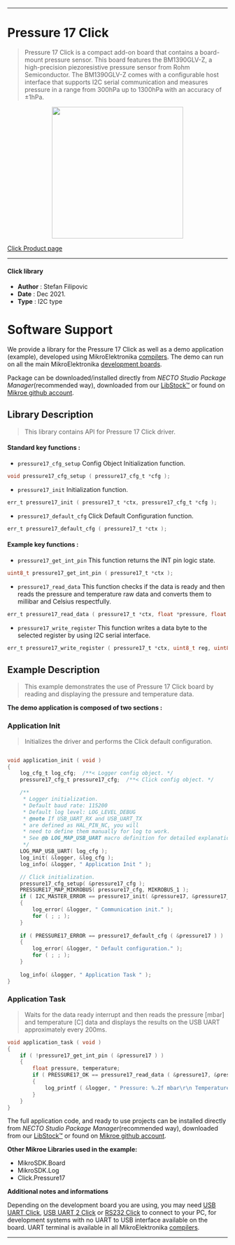 
---
# Pressure 17 Click

> Pressure 17 Click is a compact add-on board that contains a board-mount pressure sensor. This board features the BM1390GLV-Z, a high-precision piezoresistive pressure sensor from Rohm Semiconductor. The BM1390GLV-Z comes with a configurable host interface that supports I2C serial communication and measures pressure in a range from 300hPa up to 1300hPa with an accuracy of ±1hPa.

<p align="center">
  <img src="https://download.mikroe.com/images/click_for_ide/pressure17_click.png" height=300px>
</p>

[Click Product page](https://www.mikroe.com/pressure-17-click)

---


#### Click library

- **Author**        : Stefan Filipovic
- **Date**          : Dec 2021.
- **Type**          : I2C type


# Software Support

We provide a library for the Pressure 17 Click
as well as a demo application (example), developed using MikroElektronika
[compilers](https://www.mikroe.com/necto-studio).
The demo can run on all the main MikroElektronika [development boards](https://www.mikroe.com/development-boards).

Package can be downloaded/installed directly from *NECTO Studio Package Manager*(recommended way), downloaded from our [LibStock&trade;](https://libstock.mikroe.com) or found on [Mikroe github account](https://github.com/MikroElektronika/mikrosdk_click_v2/tree/master/clicks).

## Library Description

> This library contains API for Pressure 17 Click driver.

#### Standard key functions :

- `pressure17_cfg_setup` Config Object Initialization function.
```c
void pressure17_cfg_setup ( pressure17_cfg_t *cfg );
```

- `pressure17_init` Initialization function.
```c
err_t pressure17_init ( pressure17_t *ctx, pressure17_cfg_t *cfg );
```

- `pressure17_default_cfg` Click Default Configuration function.
```c
err_t pressure17_default_cfg ( pressure17_t *ctx );
```

#### Example key functions :

- `pressure17_get_int_pin` This function returns the INT pin logic state.
```c
uint8_t pressure17_get_int_pin ( pressure17_t *ctx );
```

- `pressure17_read_data` This function checks if the data is ready and then reads the pressure and temperature raw data and converts them to millibar and Celsius respectfully.
```c
err_t pressure17_read_data ( pressure17_t *ctx, float *pressure, float *temperature );
```

- `pressure17_write_register` This function writes a data byte to the selected register by using I2C serial interface.
```c
err_t pressure17_write_register ( pressure17_t *ctx, uint8_t reg, uint8_t data_in );
```

## Example Description

> This example demonstrates the use of Pressure 17 Click board by reading and displaying the pressure and temperature data.

**The demo application is composed of two sections :**

### Application Init

> Initializes the driver and performs the Click default configuration.

```c

void application_init ( void )
{
    log_cfg_t log_cfg;  /**< Logger config object. */
    pressure17_cfg_t pressure17_cfg;  /**< Click config object. */

    /** 
     * Logger initialization.
     * Default baud rate: 115200
     * Default log level: LOG_LEVEL_DEBUG
     * @note If USB_UART_RX and USB_UART_TX 
     * are defined as HAL_PIN_NC, you will 
     * need to define them manually for log to work. 
     * See @b LOG_MAP_USB_UART macro definition for detailed explanation.
     */
    LOG_MAP_USB_UART( log_cfg );
    log_init( &logger, &log_cfg );
    log_info( &logger, " Application Init " );

    // Click initialization.
    pressure17_cfg_setup( &pressure17_cfg );
    PRESSURE17_MAP_MIKROBUS( pressure17_cfg, MIKROBUS_1 );
    if ( I2C_MASTER_ERROR == pressure17_init( &pressure17, &pressure17_cfg ) ) 
    {
        log_error( &logger, " Communication init." );
        for ( ; ; );
    }
    
    if ( PRESSURE17_ERROR == pressure17_default_cfg ( &pressure17 ) )
    {
        log_error( &logger, " Default configuration." );
        for ( ; ; );
    }
    
    log_info( &logger, " Application Task " );
}

```

### Application Task

> Waits for the data ready interrupt and then reads the pressure [mbar] and temperature [C] data
and displays the results on the USB UART approximately every 200ms.

```c
void application_task ( void )
{
    if ( !pressure17_get_int_pin ( &pressure17 ) )
    {
        float pressure, temperature;
        if ( PRESSURE17_OK == pressure17_read_data ( &pressure17, &pressure, &temperature ) )
        {
            log_printf ( &logger, " Pressure: %.2f mbar\r\n Temperature: %.2f C\r\n\n", pressure, temperature );
        }
    }
}
```

The full application code, and ready to use projects can be installed directly from *NECTO Studio Package Manager*(recommended way), downloaded from our [LibStock&trade;](https://libstock.mikroe.com) or found on [Mikroe github account](https://github.com/MikroElektronika/mikrosdk_click_v2/tree/master/clicks).

**Other Mikroe Libraries used in the example:**

- MikroSDK.Board
- MikroSDK.Log
- Click.Pressure17

**Additional notes and informations**

Depending on the development board you are using, you may need
[USB UART Click](https://www.mikroe.com/usb-uart-click),
[USB UART 2 Click](https://www.mikroe.com/usb-uart-2-click) or
[RS232 Click](https://www.mikroe.com/rs232-click) to connect to your PC, for
development systems with no UART to USB interface available on the board. UART
terminal is available in all MikroElektronika
[compilers](https://shop.mikroe.com/compilers).

---
